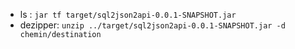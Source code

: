 - ls : `jar tf target/sql2json2api-0.0.1-SNAPSHOT.jar`
- dezipper: `unzip ../target/sql2json2api-0.0.1-SNAPSHOT.jar -d chemin/destination`